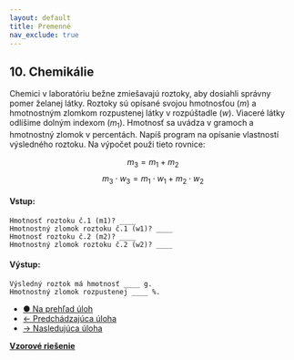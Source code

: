 ```yaml
---
layout: default
title: Premenné
nav_exclude: true
---
```


## 10. Chemikálie
Chemici v laboratóriu bežne zmiešavajú roztoky, aby dosiahli správny pomer želanej látky. Roztoky sú opísané svojou hmotnosťou ($m$) a hmotnostným zlomkom rozpustenej látky v rozpúštadle ($w$). Viaceré látky odlíšime dolným indexom ($m_1$).  Hmotnosť sa uvádza v gramoch a hmotnostný zlomok v percentách. Napíš program na opísanie vlastností výsledného roztoku. Na výpočet použi tieto rovnice:

$$ m_3 = m_1 + m_2 $$
$$ m_3 \cdot w_3 = m_1 \cdot w_1 +  m_2 \cdot w_2 $$

#### Vstup:
```
Hmotnosť roztoku č.1 (m1)? ____
Hmotnostný zlomok roztoku č.1 (w1)? ____
Hmotnosť roztoku č.2 (m2)? ____
Hmotnostný zlomok roztoku č.2 (w2)? ____
```

#### Výstup:
```
Výsledný roztok má hmotnosť ____ g.
Hmotnostný zlomok rozpustenej ____ %.
```

- [&#9679; Na prehľad úloh](/zbierka-uloh.html)
- [&larr; Predchádzajúca úloha](/coding/beginner/1-chapter/9.html)
- [&rarr; Nasledujúca úloha](/coding/beginner/1-chapter/11.html)

[**Vzorové riešenie**](/coding/beginner/1-chapter/10-solve.html)
